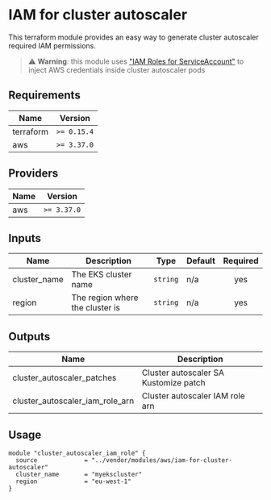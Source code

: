 # IAM for cluster autoscaler

This terraform module provides an easy way to generate cluster autoscaler required IAM permissions.

> ⚠️ **Warning**: this module uses ["IAM Roles for ServiceAccount"](https://docs.aws.amazon.com/eks/latest/userguide/iam-roles-for-service-accounts.html) to inject AWS credentials inside cluster autoscaler pods

## Requirements

|   Name    | Version     |
| --------- | ----------- |
| terraform | `>= 0.15.4` |
| aws       | `>= 3.37.0` |

## Providers

| Name | Version  |
| ---- | -------- |
| aws  | `>= 3.37.0` |

## Inputs

|         Name         |              Description              |     Type      | Default | Required |
| -------------------- | ------------------------------------- | ------------- | ------- | :------: |
| cluster_name         | The EKS cluster name                  | `string`      | n/a     |   yes    |
| region               | The region where the cluster is       | `string`      | n/a     |   yes    |

## Outputs

|            Name                    |               Description               |
| ---------------------------------- | --------------------------------------- |
| cluster\_autoscaler\_patches       | Cluster autoscaler SA Kustomize patch   |
| cluster\_autoscaler\_iam\_role\_arn  | Cluster autoscaler IAM role arn       |


## Usage

```hcl
module "cluster_autoscaler_iam_role" {
  source             = "../vendor/modules/aws/iam-for-cluster-autoscaler"
  cluster_name       = "myekscluster"
  region             = "eu-west-1"
}
```
